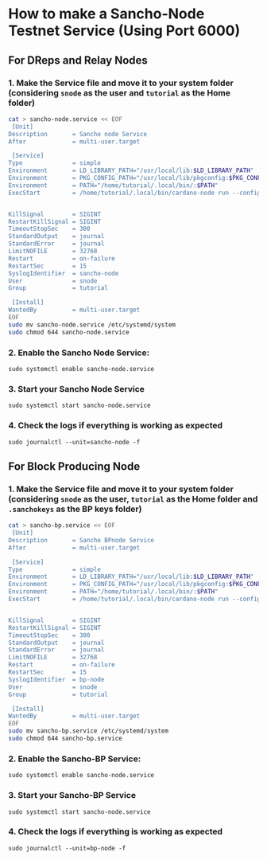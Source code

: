 # How to make a Sancho-Node Testnet Service (Using Port 6000)

## For DReps and Relay Nodes
### 1. Make the Service file and move it to your system folder (considering `snode` as the user and `tutorial` as the Home folder)
``` bash
cat > sancho-node.service << EOF
 [Unit]
Description       = Sancho node Service
After             = multi-user.target 

 [Service]
Type              = simple
Environment       = LD_LIBRARY_PATH="/usr/local/lib:$LD_LIBRARY_PATH"
Environment       = PKG_CONFIG_PATH="/usr/local/lib/pkgconfig:$PKG_CONFIG_PATH"
Environment       = PATH="/home/tutorial/.local/bin/:$PATH"
ExecStart         = /home/tutorial/.local/bin/cardano-node run --config /home/tutorial/sancho-source/cardano-node/sanchotest/config.json --topology /home/tutorial/sancho-source/cardano-node/sanchotest/topology.json --database-path /home/tutorial/sancho-source/cardano-node/db/ --socket-path /home/tutorial/sancho-source/cardano-node/db/node.socket --host-addr 0.0.0.0 --port 6000


KillSignal        = SIGINT
RestartKillSignal = SIGINT
TimeoutStopSec    = 300
StandardOutput    = journal
StandardError     = journal
LimitNOFILE       = 32768
Restart           = on-failure
RestartSec        = 15
SyslogIdentifier  = sancho-node
User              = snode
Group             = tutorial

 [Install]
WantedBy          = multi-user.target
EOF
sudo mv sancho-node.service /etc/systemd/system
sudo chmod 644 sancho-node.service
```

### 2. Enable the Sancho Node Service:
```
sudo systemctl enable sancho-node.service
```

### 3. Start your Sancho Node Service
```
sudo systemctl start sancho-node.service
```

### 4. Check the logs if everything is working as expected
```
sudo journalctl --unit=sancho-node -f
```

## For Block Producing Node
### 1. Make the Service file and move it to your system folder (considering `snode` as the user, `tutorial` as the Home folder and `.sanchokeys` as the BP keys folder)
``` bash
cat > sancho-bp.service << EOF
 [Unit]
Description       = Sancho BPnode Service
After             = multi-user.target 

 [Service]
Type              = simple
Environment       = LD_LIBRARY_PATH="/usr/local/lib:$LD_LIBRARY_PATH"
Environment       = PKG_CONFIG_PATH="/usr/local/lib/pkgconfig:$PKG_CONFIG_PATH"
Environment       = PATH="/home/tutorial/.local/bin/:$PATH"
ExecStart         = /home/tutorial/.local/bin/cardano-node run --config /home/tutorial/sancho-source/cardano-node/sanchotest/config.json --topology /home/tutorial/sancho-source/cardano-node/sanchotest/topology.json --database-path /home/tutorial/sancho-source/cardano-node/db/ --socket-path /home/tutorial/sancho-source/cardano-node/db/node.socket --host-addr 0.0.0.0 --port 6000 --shelley-kes-key /home/tutorial/.sanchockeys/kes.skey --shelley-vrf-key /home/tutorial/.sanchockeys/vrf.skey --shelley-operational-certificate /home/tutorial/.sanchockeys/node.cert


KillSignal        = SIGINT
RestartKillSignal = SIGINT
TimeoutStopSec    = 300
StandardOutput    = journal
StandardError     = journal
LimitNOFILE       = 32768
Restart           = on-failure
RestartSec        = 15
SyslogIdentifier  = bp-node
User              = snode
Group             = tutorial

 [Install]
WantedBy          = multi-user.target
EOF
sudo mv sancho-bp.service /etc/systemd/system
sudo chmod 644 sancho-bp.service
```

### 2. Enable the Sancho-BP Service:
```
sudo systemctl enable sancho-node.service
```

### 3. Start your Sancho-BP Service
```
sudo systemctl start sancho-node.service
```

### 4. Check the logs if everything is working as expected
```
sudo journalctl --unit=bp-node -f
```
